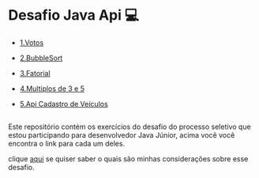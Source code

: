# Desafio Java Api :computer:

- [1.Votos](https://github.com/RodrigoSouzaDev/Desafio-JavaApi/tree/main/1%20-%20Votos)

- [2.BubbleSort](https://github.com/RodrigoSouzaDev/Desafio-JavaApi/tree/main/2%20-%20Bubble%20Sort)

- [3.Fatorial](https://github.com/RodrigoSouzaDev/Desafio-JavaApi/tree/main/3%20-%20Fatorial)
- [4.Multiplos de 3 e 5](https://github.com/RodrigoSouzaDev/Desafio-JavaApi/tree/main/4%20-%20Multiplos%20de%203%20e%205)
- [5.Api Cadastro de Veículos](https://github.com/RodrigoSouzaDev/Desafio-JavaApi/tree/main/5-%20Cadastro%20Veiculos)

## 

Este repositório contém os exercícios do desafio do processo seletivo que estou participando para desenvolvedor Java Júnior, acima você você encontra o link para cada um deles. 

clique [aqui](https://github.com/RodrigoSouzaDev/Desafio-JavaApi/blob/main/CONSIDERACOES.md) se quiser saber o quais são minhas considerações sobre esse desafio.


